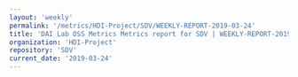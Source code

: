 ```yaml
---
layout: 'weekly'
permalink: '/metrics/HDI-Project/SDV/WEEKLY-REPORT-2019-03-24'
title: 'DAI Lab OSS Metrics Metrics report for SDV | WEEKLY-REPORT-2019-03-24'
organization: 'HDI-Project'
repository: 'SDV'
current_date: '2019-03-24'
---
```

